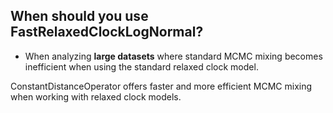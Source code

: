 ## When should you use FastRelaxedClockLogNormal?

- When analyzing **large datasets** where standard MCMC mixing becomes inefficient when using the standard relaxed clock model.

ConstantDistanceOperator offers faster and more efficient MCMC mixing when working with relaxed clock models.
